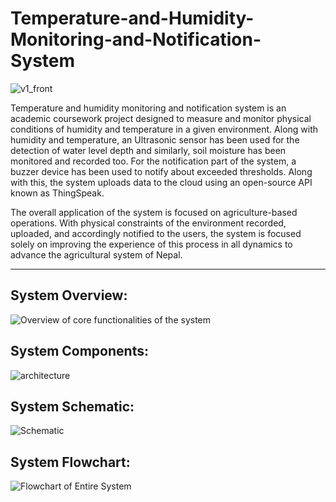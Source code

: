 # Temperature-and-Humidity-Monitoring-and-Notification-System
![v1_front](https://github.com/dklkushal07/Temperature-and-Humidity-Monitoring-and-Notification-System/assets/68638711/b8ff8d77-8ddb-4e7e-a177-5f6d27bc963b)

Temperature and humidity monitoring and notification system is an academic coursework project designed to measure and monitor physical conditions of humidity and temperature in a given environment. Along with humidity and temperature, an Ultrasonic sensor has been used for the detection of water level depth and similarly, soil
moisture has been monitored and recorded too. For the notification part of the system, a buzzer device has been used to notify about exceeded thresholds. Along with this, the system uploads data to the cloud using an open-source API known as ThingSpeak. 

The overall application of the system is focused on agriculture-based operations.
With physical constraints of the environment recorded, uploaded, and accordingly notified to the users, the system is focused solely on improving the experience of this
process in all dynamics to advance the agricultural system of Nepal.
***
## System Overview:
![Overview of core functionalities of the system](https://github.com/dklkushal07/Temperature-and-Humidity-Monitoring-and-Notification-System/assets/68638711/51bb8a3c-8c7d-4f20-a0cc-3df284e9c722)
## System Components:
![architecture](https://github.com/dklkushal07/Temperature-and-Humidity-Monitoring-and-Notification-System/assets/68638711/aa0a32ff-4813-4db6-adc8-0e6058026252)
## System Schematic:
![Schematic](https://github.com/dklkushal07/Temperature-and-Humidity-Monitoring-and-Notification-System/assets/68638711/5c151a37-1723-4342-8236-55a1608b8960)
## System Flowchart:
![Flowchart of Entire System](https://github.com/dklkushal07/Temperature-and-Humidity-Monitoring-and-Notification-System/assets/68638711/1f0ba685-8954-460c-b7fd-3229c747c108)

